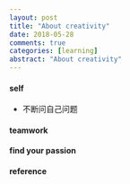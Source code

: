 ```yaml
---
layout: post
title: "About creativity"
date: 2018-05-28
comments: true
categories: [learning]
abstract: "About creativity"
---
```


#### self 
  * 不断问自己问题 

#### teamwork 

#### find your passion 

#### reference 